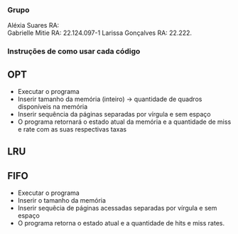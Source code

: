 ### Grupo  
Aléxia Suares  RA:  
Gabrielle Mitie  RA: 22.124.097-1
Larissa Gonçalves  RA: 22.222.



### Instruções de como usar cada código  


## OPT  
- Executar o programa
- Inserir tamanho da memória (inteiro) -> quantidade de quadros disponíveis na memória
- Inserir sequência da páginas separadas por vírgula e sem espaço
- O programa retornará o estado atual da memória e a quantidade de miss e rate com as suas respectivas taxas



## LRU  







## FIFO   
- Executar o programa
- Inserir o tamanho da memória
- Inserir sequêcia de páginas acessadas separadas por vírgula e sem espaço
- O programa retorna o estado atual e a quantidade de hits e miss rates.
